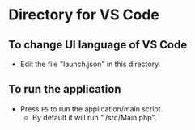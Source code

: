 # Directory for VS Code

## To change UI language of VS Code

- Edit the file "launch.json" in this directory.

## To run the application

- Press `F5` to run the application/main script.
  - By default it will run "./src/Main.php".
